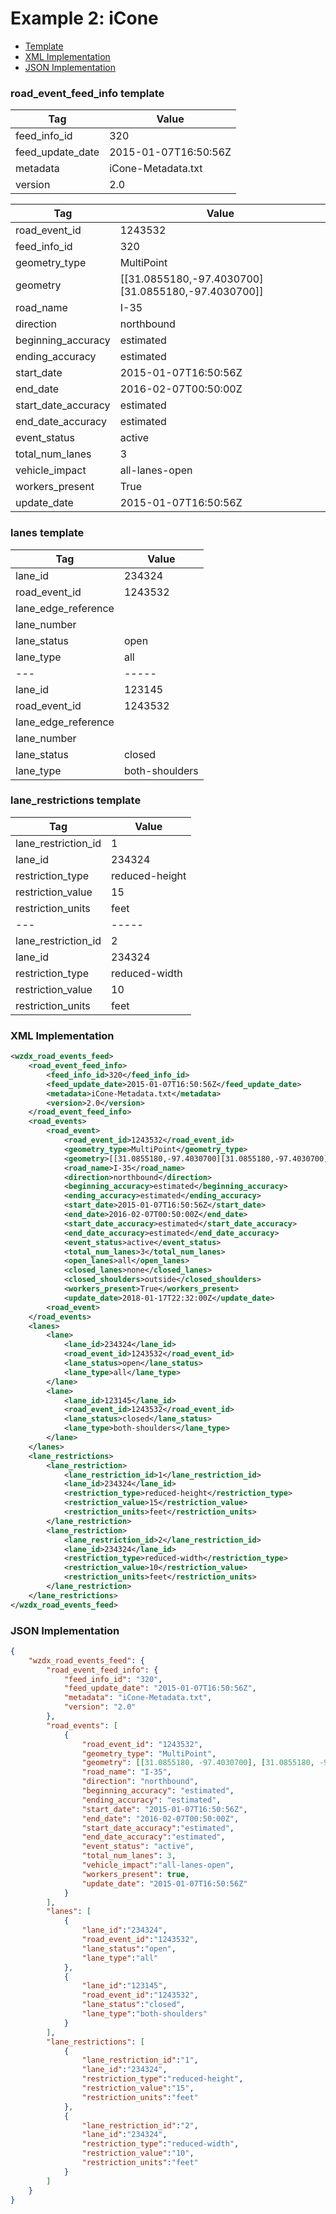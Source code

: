 # Example 2: iCone
- [Template](#road_event_feed_info-template)
- [XML Implementation](#xml-implementation)
- [JSON Implementation](#json-implementation)

### road_event_feed_info template
Tag | Value
--- | -----
feed_info_id | 320
feed_update_date | 2015-01-07T16:50:56Z
metadata | iCone-Metadata.txt
version | 2.0

Tag | Value
--- | -----
road_event_id | 1243532
feed_info_id | 320
geometry_type | MultiPoint
geometry | [[31.0855180,-97.4030700][31.0855180,-97.4030700]]
road_name | I-35
direction | northbound
beginning_accuracy | estimated
ending_accuracy | estimated
start_date | 2015-01-07T16:50:56Z
end_date | 2016-02-07T00:50:00Z
start_date_accuracy | estimated
end_date_accuracy | estimated
event_status | active
total_num_lanes | 3
vehicle_impact | all-lanes-open
workers_present | True
update_date | 2015-01-07T16:50:56Z

### lanes template
Tag | Value
--- | -----
lane_id | 234324
road_event_id | 1243532
lane_edge_reference | 
lane_number | 
lane_status | open
lane_type | all
--- | -----
lane_id | 123145
road_event_id | 1243532
lane_edge_reference | 
lane_number | 
lane_status | closed
lane_type | both-shoulders


### lane_restrictions template
Tag | Value
--- | -----
lane_restriction_id | 1
lane_id | 234324
restriction_type | reduced-height
restriction_value | 15
restriction_units | feet
--- | -----
lane_restriction_id | 2
lane_id | 234324
restriction_type | reduced-width
restriction_value | 10
restriction_units | feet

### XML Implementation
```xml
<wzdx_road_events_feed>
	<road_event_feed_info>
		<feed_info_id>320</feed_info_id>
		<feed_update_date>2015-01-07T16:50:56Z</feed_update_date>
		<metadata>iCone-Metadata.txt</metadata>
		<version>2.0</version>
	</road_event_feed_info>
	<road_events>
		<road_event>
			<road_event_id>1243532</road_event_id>
			<geometry_type>MultiPoint</geometry_type>
			<geometry>[[31.0855180,-97.4030700][31.0855180,-97.4030700]]</geometry>
			<road_name>I-35</road_name>
			<direction>northbound</direction>
			<beginning_accuracy>estimated</beginning_accuracy>
			<ending_accuracy>estimated</ending_accuracy>
			<start_date>2015-01-07T16:50:56Z</start_date>
			<end_date>2016-02-07T00:50:00Z</end_date>
			<start_date_accuracy>estimated</start_date_accuracy>
			<end_date_accuracy>estimated</end_date_accuracy>
			<event_status>active</event_status>
			<total_num_lanes>3</total_num_lanes>
			<open_lanes>all</open_lanes>
			<closed_lanes>none</closed_lanes>
			<closed_shoulders>outside</closed_shoulders>
			<workers_present>True</workers_present>
			<update_date>2018-01-17T22:32:00Z</update_date>
		<road_event>
	</road_events>
	<lanes>
		<lane>
			<lane_id>234324</lane_id>
			<road_event_id>1243532</road_event_id>
			<lane_status>open</lane_status>
			<lane_type>all</lane_type>
		</lane>
		<lane>
			<lane_id>123145</lane_id>
			<road_event_id>1243532</road_event_id>
			<lane_status>closed</lane_status>
			<lane_type>both-shoulders</lane_type>
		</lane>
	</lanes>
	<lane_restrictions>
		<lane_restriction>
			<lane_restriction_id>1</lane_restriction_id>
			<lane_id>234324</lane_id>
			<restriction_type>reduced-height</restriction_type>
			<restriction_value>15</restriction_value>
			<restriction_units>feet</restriction_units>
		</lane_restriction>
		<lane_restriction>
			<lane_restriction_id>2</lane_restriction_id>
			<lane_id>234324</lane_id>
			<restriction_type>reduced-width</restriction_type>
			<restriction_value>10</restriction_value>
			<restriction_units>feet</restriction_units>
		</lane_restriction>
	</lane_restrictions>
</wzdx_road_events_feed>
```

### JSON Implementation
```json
{
	"wzdx_road_events_feed": {
		"road_event_feed_info": {
			"feed_info_id": "320",
			"feed_update_date": "2015-01-07T16:50:56Z",
			"metadata": "iCone-Metadata.txt",
			"version": "2.0"
		},
		"road_events": [
			{
				"road_event_id": "1243532",
				"geometry_type": "MultiPoint",
				"geometry": [[31.0855180, -97.4030700], [31.0855180, -97.4030700]],
				"road_name": "I-35",
				"direction": "northbound",
				"beginning_accuracy": "estimated",
				"ending_accuracy": "estimated",
				"start_date": "2015-01-07T16:50:56Z",
				"end_date": "2016-02-07T00:50:00Z",
				"start_date_accuracy":"estimated",
				"end_date_accuracy":"estimated",
				"event_status": "active",
				"total_num_lanes": 3,
				"vehicle_impact":"all-lanes-open",
				"workers_present": true,
				"update_date": "2015-01-07T16:50:56Z"
			}
		],
		"lanes": [
			{
				"lane_id":"234324",
				"road_event_id":"1243532",
				"lane_status":"open",
				"lane_type":"all"
			},
			{
				"lane_id":"123145",
				"road_event_id":"1243532",
				"lane_status":"closed",
				"lane_type":"both-shoulders"
			}
		],
		"lane_restrictions": [
			{
				"lane_restriction_id":"1",
				"lane_id":"234324",
				"restriction_type":"reduced-height",
				"restriction_value":"15",
				"restriction_units":"feet"
			},
			{
				"lane_restriction_id":"2",
				"lane_id":"234324",
				"restriction_type":"reduced-width",
				"restriction_value":"10",
				"restriction_units":"feet"
			}
		]
	}
}
```
